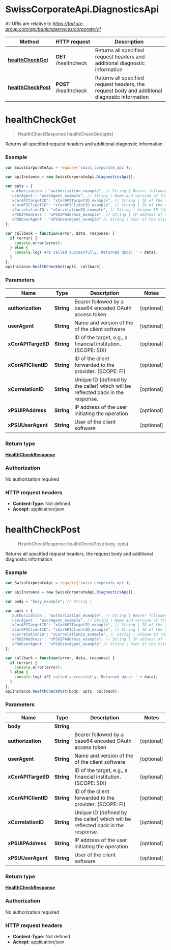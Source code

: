 # SwissCorporateApi.DiagnosticsApi

All URIs are relative to *https://tbd.six-group.com/api/bankingservices/corporate/v1*

Method | HTTP request | Description
------------- | ------------- | -------------
[**healthCheckGet**](DiagnosticsApi.md#healthCheckGet) | **GET** /healthcheck | Returns all specified request headers and additional diagnostic information
[**healthCheckPost**](DiagnosticsApi.md#healthCheckPost) | **POST** /healthcheck | Returns all specified request headers, the request body and additional diagnostic information


<a name="healthCheckGet"></a>
# **healthCheckGet**
> HealthCheckResponse healthCheckGet(opts)

Returns all specified request headers and additional diagnostic information

### Example
```javascript
var SwissCorporateApi = require('swiss_corporate_api');

var apiInstance = new SwissCorporateApi.DiagnosticsApi();

var opts = { 
  'authorization': "authorization_example", // String | Bearer followed by a base64 encoded OAuth access token
  'userAgent': "userAgent_example", // String | Name and version of the of the client software
  'xCorAPITargetID': "xCorAPITargetID_example", // String | ID of the target, e.g., a financial institution. (SCOPE: SIX)
  'xCorAPIClientID': "xCorAPIClientID_example", // String | ID of the client forwarded to the provider. (SCOPE: FI)
  'xCorrelationID': "xCorrelationID_example", // String | Unique ID (defined by the caller) which will be reflected back in the response.
  'xPSUIPAddress': "xPSUIPAddress_example", // String | IP address of the user initiating the operation
  'xPSUUserAgent': "xPSUUserAgent_example" // String | User of the client software
};

var callback = function(error, data, response) {
  if (error) {
    console.error(error);
  } else {
    console.log('API called successfully. Returned data: ' + data);
  }
};
apiInstance.healthCheckGet(opts, callback);
```

### Parameters

Name | Type | Description  | Notes
------------- | ------------- | ------------- | -------------
 **authorization** | **String**| Bearer followed by a base64 encoded OAuth access token | [optional] 
 **userAgent** | **String**| Name and version of the of the client software | [optional] 
 **xCorAPITargetID** | **String**| ID of the target, e.g., a financial institution. (SCOPE: SIX) | [optional] 
 **xCorAPIClientID** | **String**| ID of the client forwarded to the provider. (SCOPE: FI) | [optional] 
 **xCorrelationID** | **String**| Unique ID (defined by the caller) which will be reflected back in the response. | [optional] 
 **xPSUIPAddress** | **String**| IP address of the user initiating the operation | [optional] 
 **xPSUUserAgent** | **String**| User of the client software | [optional] 

### Return type

[**HealthCheckResponse**](HealthCheckResponse.md)

### Authorization

No authorization required

### HTTP request headers

 - **Content-Type**: Not defined
 - **Accept**: application/json

<a name="healthCheckPost"></a>
# **healthCheckPost**
> HealthCheckResponse healthCheckPost(body, opts)

Returns all specified request headers, the request body and additional diagnostic information

### Example
```javascript
var SwissCorporateApi = require('swiss_corporate_api');

var apiInstance = new SwissCorporateApi.DiagnosticsApi();

var body = "body_example"; // String | 

var opts = { 
  'authorization': "authorization_example", // String | Bearer followed by a base64 encoded OAuth access token
  'userAgent': "userAgent_example", // String | Name and version of the of the client software
  'xCorAPITargetID': "xCorAPITargetID_example", // String | ID of the target, e.g., a financial institution. (SCOPE: SIX)
  'xCorAPIClientID': "xCorAPIClientID_example", // String | ID of the client forwarded to the provider. (SCOPE: FI)
  'xCorrelationID': "xCorrelationID_example", // String | Unique ID (defined by the caller) which will be reflected back in the response.
  'xPSUIPAddress': "xPSUIPAddress_example", // String | IP address of the user initiating the operation
  'xPSUUserAgent': "xPSUUserAgent_example" // String | User of the client software
};

var callback = function(error, data, response) {
  if (error) {
    console.error(error);
  } else {
    console.log('API called successfully. Returned data: ' + data);
  }
};
apiInstance.healthCheckPost(body, opts, callback);
```

### Parameters

Name | Type | Description  | Notes
------------- | ------------- | ------------- | -------------
 **body** | **String**|  | 
 **authorization** | **String**| Bearer followed by a base64 encoded OAuth access token | [optional] 
 **userAgent** | **String**| Name and version of the of the client software | [optional] 
 **xCorAPITargetID** | **String**| ID of the target, e.g., a financial institution. (SCOPE: SIX) | [optional] 
 **xCorAPIClientID** | **String**| ID of the client forwarded to the provider. (SCOPE: FI) | [optional] 
 **xCorrelationID** | **String**| Unique ID (defined by the caller) which will be reflected back in the response. | [optional] 
 **xPSUIPAddress** | **String**| IP address of the user initiating the operation | [optional] 
 **xPSUUserAgent** | **String**| User of the client software | [optional] 

### Return type

[**HealthCheckResponse**](HealthCheckResponse.md)

### Authorization

No authorization required

### HTTP request headers

 - **Content-Type**: Not defined
 - **Accept**: application/json

